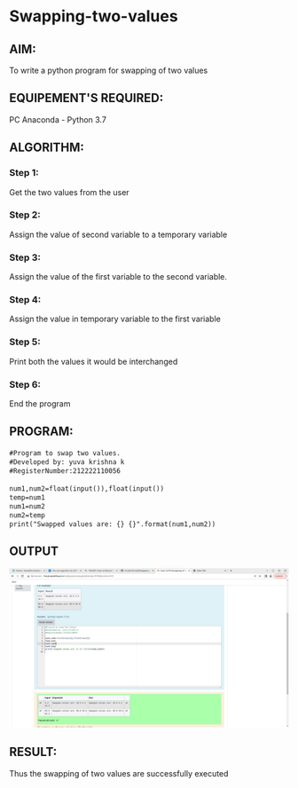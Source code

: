 # Swapping-two-values
## AIM:
To write a python program for swapping of two values
## EQUIPEMENT'S REQUIRED: 
PC
Anaconda - Python 3.7
## ALGORITHM: 
### Step 1:
Get the two values from the user
### Step 2: 
Assign the value of second variable to a temporary variable 
### Step 3: 
Assign the value of the first variable to the second variable.
### Step 4:  
Assign the value in temporary variable to the first variable
### Step 5: 
Print both the values it would be interchanged
### Step 6: 
End the program
## PROGRAM:
```
#Program to swap two values.
#Developed by: yuva krishna k
#RegisterNumber:212222110056

num1,num2=float(input()),float(input())
temp=num1
num1=num2
num2=temp
print("Swapped values are: {} {}".format(num1,num2))
```
## OUTPUT
![SWAP](/exp1.png)


## RESULT:
Thus the swapping of two values are successfully executed




